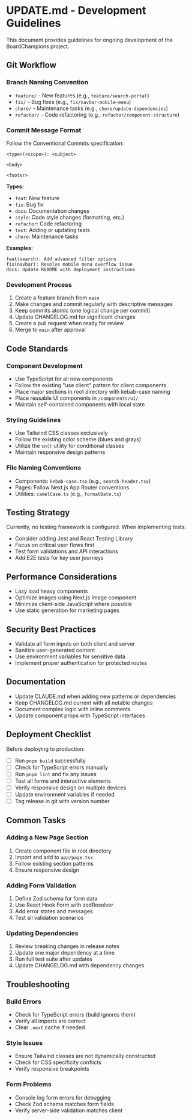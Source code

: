 # UPDATE.md - Development Guidelines

This document provides guidelines for ongoing development of the BoardChampions project.

## Git Workflow

### Branch Naming Convention
- `feature/` - New features (e.g., `feature/search-portal`)
- `fix/` - Bug fixes (e.g., `fix/navbar-mobile-menu`)
- `chore/` - Maintenance tasks (e.g., `chore/update-dependencies`)
- `refactor/` - Code refactoring (e.g., `refactor/component-structure`)

### Commit Message Format
Follow the Conventional Commits specification:
```
<type>(<scope>): <subject>

<body>

<footer>
```

**Types:**
- `feat`: New feature
- `fix`: Bug fix
- `docs`: Documentation changes
- `style`: Code style changes (formatting, etc.)
- `refactor`: Code refactoring
- `test`: Adding or updating tests
- `chore`: Maintenance tasks

**Examples:**
```
feat(search): Add advanced filter options
fix(navbar): Resolve mobile menu overflow issue
docs: Update README with deployment instructions
```

### Development Process
1. Create a feature branch from `main`
2. Make changes and commit regularly with descriptive messages
3. Keep commits atomic (one logical change per commit)
4. Update CHANGELOG.md for significant changes
5. Create a pull request when ready for review
6. Merge to `main` after approval

## Code Standards

### Component Development
- Use TypeScript for all new components
- Follow the existing "use client" pattern for client components
- Place major sections in root directory with kebab-case naming
- Place reusable UI components in `/components/ui/`
- Maintain self-contained components with local state

### Styling Guidelines
- Use Tailwind CSS classes exclusively
- Follow the existing color scheme (blues and grays)
- Utilize the `cn()` utility for conditional classes
- Maintain responsive design patterns

### File Naming Conventions
- Components: `kebab-case.tsx` (e.g., `search-header.tsx`)
- Pages: Follow Next.js App Router conventions
- Utilities: `camelCase.ts` (e.g., `formatDate.ts`)

## Testing Strategy
Currently, no testing framework is configured. When implementing tests:
- Consider adding Jest and React Testing Library
- Focus on critical user flows first
- Test form validations and API interactions
- Add E2E tests for key user journeys

## Performance Considerations
- Lazy load heavy components
- Optimize images using Next.js Image component
- Minimize client-side JavaScript where possible
- Use static generation for marketing pages

## Security Best Practices
- Validate all form inputs on both client and server
- Sanitize user-generated content
- Use environment variables for sensitive data
- Implement proper authentication for protected routes

## Documentation
- Update CLAUDE.md when adding new patterns or dependencies
- Keep CHANGELOG.md current with all notable changes
- Document complex logic with inline comments
- Update component props with TypeScript interfaces

## Deployment Checklist
Before deploying to production:
- [ ] Run `pnpm build` successfully
- [ ] Check for TypeScript errors manually
- [ ] Run `pnpm lint` and fix any issues
- [ ] Test all forms and interactive elements
- [ ] Verify responsive design on multiple devices
- [ ] Update environment variables if needed
- [ ] Tag release in git with version number

## Common Tasks

### Adding a New Page Section
1. Create component file in root directory
2. Import and add to `app/page.tsx`
3. Follow existing section patterns
4. Ensure responsive design

### Adding Form Validation
1. Define Zod schema for form data
2. Use React Hook Form with zodResolver
3. Add error states and messages
4. Test all validation scenarios

### Updating Dependencies
1. Review breaking changes in release notes
2. Update one major dependency at a time
3. Run full test suite after updates
4. Update CHANGELOG.md with dependency changes

## Troubleshooting

### Build Errors
- Check for TypeScript errors (build ignores them)
- Verify all imports are correct
- Clear `.next` cache if needed

### Style Issues
- Ensure Tailwind classes are not dynamically constructed
- Check for CSS specificity conflicts
- Verify responsive breakpoints

### Form Problems
- Console log form errors for debugging
- Check Zod schema matches form fields
- Verify server-side validation matches client
